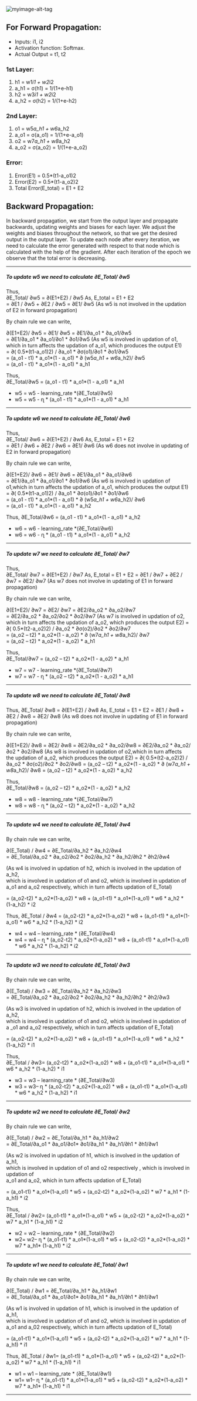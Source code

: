 
![myimage-alt-tag](NNimage.JPG)

## For Forward Propagation:
- Inputs: i1, i2
- Activation function: Softmax.
- Actual Output = t1, t2

### 1st Layer:
1.	h1 = w1*i1 + w2*i2   
2.	a_h1 = σ(h1) = 1/(1+e-h1)  
3.	h2 = w3*i1 + w2*i2 
4.	a_h2 = σ(h2) = 1/(1+e-h2)  

### 2nd Layer:
1.	o1 = w5*a_h1 + w6*a_h2 
2.	a_o1 = σ(a_o1) = 1/(1+e-a_o1) 
3.	o2 = w7*a_h1 + w8*a_h2  
4.	a_o2 = σ(a_o2) = 1/(1+e-a_o2)

### Error:
1.	Error(E1) = 0.5*(t1-a_o1)2 
2.	Error(E2) = 0.5*(t1-a_o2)2 
3.	Total Error(E_total) = E1 + E2 

## Backward Propagation:
In backward propagation, we start from the output layer and propagate backwards, updating weights and biases for each layer. 
We adjust the weights and biases throughout the network, so that we get the desired output in the output layer. 
To update each node after every iteration, we need to calculate the error generated with respect to that node which is calculated with the help of the gradient. 
After each iteration of the epoch we observe that the total error is decreasing.

***********************************************************************************************************
##### To update w5 we need to calculate ∂E_Total/ ∂w5

Thus,  
∂E_Total/ ∂w5 = ∂(E1+E2) / ∂w5	As, E_total = E1 + E2  
= ∂E1 / ∂w5 + ∂E2 / ∂w5 = ∂E1/ ∂w5 (As w5 is not involved in the updation of E2 in forward propagation) 

By chain rule we can write,  

∂(E1+E2)/ ∂w5 = ∂E1/ ∂w5 = ∂E1/∂a_o1 * ∂a_o1/∂w5  
= ∂E1/∂a_o1 * ∂a_o1/∂o1 * ∂o1/∂w5 (As w5 is involved in updation of o1, which in turn affects the updation of a_o1, which produces the output E1)  
= ∂( 0.5*(t1-a_o1)2) / ∂a_o1 * ∂σ(o1)/∂o1 * ∂o1/∂w5  
= (a_o1 - t1) * a_o1*(1 - a_o1) * ∂ (w5*a_h1 + w6*a_h2)/ ∂w5  
= (a_o1 - t1) * a_o1*(1 - a_o1) * a_h1

Thus,  
∂E_Total/∂w5 = (a_o1 - t1) * a_o1*(1 - a_o1) * a_h1
-	w5 = w5 -  learning_rate *(∂E_Total/∂w5)
-	w5 = w5 -  ղ * (a_o1 - t1) * a_o1*(1 - a_o1) * a_h1
***********************************************************************************************************

##### To update w6 we need to calculate ∂E_Total/ ∂w6

Thus,  
∂E_Total/ ∂w6 = ∂(E1+E2) / ∂w6	As, E_total = E1 + E2  
= ∂E1 / ∂w6 + ∂E2 / ∂w6 = ∂E1/ ∂w6 (As w6 does not involve in updating of E2 in forward propagation) 
                    
By chain rule we can write,  

∂(E1+E2)/ ∂w6 = ∂E1/ ∂w6 = ∂E1/∂a_o1 * ∂a_o1/∂w6   
= ∂E1/∂a_o1 * ∂a_o1/∂o1 * ∂o1/∂w6 (As w6 is involved in updation of o1,which in turn affects the updation of a_o1, which produces the output E1)  
= ∂( 0.5*(t1-a_o1)2) / ∂a_o1 * ∂σ(o1)/∂o1 * ∂o1/∂w6   
= (a_o1 - t1) * a_o1*(1 - a_o1) * ∂ (w5*a_h1 + w6*a_h2)/ ∂w6  
= (a_o1 - t1) * a_o1*(1 - a_o1) * a_h2

Thus, 
∂E_Total/∂w6 = (a_o1 - t1) * a_o1*(1 - a_o1) * a_h2
-	w6 = w6 -  learning_rate *(∂E_Total/∂w6)
-	w6 = w6 -  ղ * (a_o1 - t1) * a_o1*(1 - a_o1) * a_h2

***********************************************************************************************************

##### To update w7 we need to calculate ∂E_Total/ ∂w7

Thus,  
∂E_Total/ ∂w7 = ∂(E1+E2) / ∂w7	As, E_total = E1 + E2
= ∂E1 / ∂w7 + ∂E2 / ∂w7 = ∂E2/ ∂w7 (As w7 does not involve in updating of E1 in forward propagation) 

By chain rule we can write,

∂(E1+E2)/ ∂w7 = ∂E2/ ∂w7 = ∂E2/∂a_o2 * ∂a_o2/∂w7   
= ∂E2/∂a_o2 * ∂a_o2/∂o2 * ∂o2/∂w7 (As w7 is involved in updation of o2, which in turn affects the updation of a_o2, which produces the output E2)
= ∂( 0.5*(t2-a_o2)2) / ∂a_o2 * ∂σ(o2)/∂o2 * ∂o2/∂w7  
= (a_o2 – t2) * a_o2*(1 - a_o2) * ∂ (w7*a_h1 + w8*a_h2)/ ∂w7  
= (a_o2 – t2) * a_o2*(1 - a_o2) * a_h1

Thus,  
∂E_Total/∂w7 = (a_o2 – t2) * a_o2*(1 - a_o2) * a_h1
- w7 = w7 -  learning_rate *(∂E_Total/∂w7)
- w7 = w7 -  ղ * (a_o2 – t2) * a_o2*(1 - a_o2) * a_h1

***********************************************************************************************************

##### To update w8 we need to calculate ∂E_Total/ ∂w8
Thus, 
∂E_Total/ ∂w8 = ∂(E1+E2) / ∂w8	As, E_total = E1 + E2
= ∂E1 / ∂w8 + ∂E2 / ∂w8 = ∂E2/ ∂w8 (As w8 does not involve in updating of E1 in forward propagation) 

By chain rule we can write,

∂(E1+E2)/ ∂w8 = ∂E2/ ∂w8 = ∂E2/∂a_o2 * ∂a_o2/∂w8
= ∂E2/∂a_o2 * ∂a_o2/∂o2 * ∂o2/∂w8 (As w8 is involved in updation of o2,which in turn affects the updation of a_o2, which produces the output E2)
= ∂( 0.5*(t2-a_o2)2) / ∂a_o2 * ∂σ(o2)/∂o2 * ∂o2/∂w8
= (a_o2 – t2) * a_o2*(1 - a_o2) * ∂ (w7*a_h1 + w8*a_h2)/ ∂w8
= (a_o2 – t2) * a_o2*(1 - a_o2) * a_h2

Thus,  
∂E_Total/∂w8 = (a_o2 – t2) * a_o2*(1 - a_o2) * a_h2
- w8 = w8 -  learning_rate *(∂E_Total/∂w7)
-	w8 = w8 -  ղ * (a_o2 – t2) * a_o2*(1 - a_o2) * a_h2

***********************************************************************************************************

##### To update w4 we need to calculate ∂E_Total/ ∂w4

By chain rule we can write,

∂(E_Total) / ∂w4 =  ∂E_Total/∂a_h2 * ∂a_h2/∂w4  
= ∂E_Total/∂a_o2 * ∂a_o2/∂o2 * ∂o2/∂a_h2 * ∂a_h2/∂h2 * ∂h2/∂w4 

(As w4 is involved in updation of h2, which is involved in the updation of a_h2,  
which is involved in updation of o1 and o2, which is involved in updation of  
a_o1 and a_o2 respectively, which in turn affects updation of E_Total)  

= (a_o2-t2) * a_o2*(1-a_o2) * w8 + (a_o1-t1) * a_o1*(1-a_o1) * w6 * a_h2 * (1-a_h2) * i2

Thus, 
∂E_Total / ∂w4 = (a_o2-t2) * a_o2*(1-a_o2) * w8 + (a_o1-t1) * a_o1*(1-a_o1) * w6 * a_h2 * (1-a_h2) * i2
- w4 = w4 – learning_rate * (∂E_Total/∂w4)
- w4 = w4 – ղ * (a_o2-t2) * a_o2*(1-a_o2) * w8 + (a_o1-t1) * a_o1*(1-a_o1) * w6 * a_h2 * (1-a_h2) * i2

***********************************************************************************************************

##### To update w3 we need to calculate ∂E_Total/ ∂w3

By chain rule we can write,

∂(E_Total) / ∂w3 =  ∂E_Total/∂a_h2 * ∂a_h2/∂w3  
=  ∂E_Total/∂a_o2 * ∂a_o2/∂o2 * ∂o2/∂a_h2 * ∂a_h2/∂h2 * ∂h2/∂w3  

(As w3 is involved in updation of h2, which is involved in the updation of a_h2,  
which is involved in updation of o1 and o2, which is involved in updation of   
a _o1 and a_o2 respectively, which in turn affects updation of E_Total)  

= (a_o2-t2) * a_o2*(1-a_o2) * w8 + (a_o1-t1) * a_o1*(1-a_o1) * w6  * a_h2 * (1-a_h2) * i1
		
Thus,  
∂E_Total / ∂w3= (a_o2-t2) * a_o2*(1-a_o2) * w8 + (a_o1-t1) * a_o1*(1-a_o1) * w6 * a_h2 * (1-a_h2) * i1  
- w3 = w3 – learning_rate * (∂E_Total/∂w3)  
- w3 = w3– ղ * (a_o2-t2) * a_o2*(1-a_o2) * w8 + (a_o1-t1) * a_o1*(1-a_o1) * w6 * a_h2 * (1-a_h2) * i1

***********************************************************************************************************

##### To update w2 we need to calculate ∂E_Total/ ∂w2

By chain rule we can write,

∂(E_Total) / ∂w2 =  ∂E_Total/∂a_h1 * ∂a_h1/∂w2  
=  ∂E_Total/∂a_o1 * ∂a_o1/∂o1* ∂o1/∂a_h1 * ∂a_h1/∂h1 * ∂h1/∂w1  

(As	w2 is involved in updation of h1, which is involved in the updation of a_h1,  
which is involved in updation of o1 and o2 respectively , which is involved in updation of   
a_o1 and a_o2, which in turn affects updation of E_Total)  

= (a_o1-t1) * a_o1*(1-a_o1) * w5 + (a_o2-t2) * a_o2*(1-a_o2) * w7 * a_h1 * (1-a_h1) * i2

Thus,  
∂E_Total / ∂w2= (a_o1-t1) * a_o1*(1-a_o1) * w5 + (a_o2-t2) * a_o2*(1-a_o2) * w7 * a_h1 * (1-a_h1) * i2  
- w2 = w2 – learning_rate * (∂E_Total/∂w2)  
- w2= w2– ղ * (a_o1-t1) * a_o1*(1-a_o1) * w5 + (a_o2-t2) * a_o2*(1-a_o2) * w7 * a_h1* (1-a_h1) * i2

***********************************************************************************************************

##### To update w1 we need to calculate ∂E_Total/ ∂w1

By chain rule we can write,

∂(E_Total) / ∂w1 =  ∂E_Total/∂a_h1 * ∂a_h1/∂w1  
=  ∂E_Total/∂a_o1 * ∂a_o1/∂o1* ∂o1/∂a_h1 * ∂a_h1/∂h1 * ∂h1/∂w1  

(As	w1 is involved in updation of h1, which is involved in the updation of a_h1,  
which is involved in updation of o1 and o2, which is involved in updation of   
a_o1 and a_02 respectively, which in turn affects updation of E_Total)

= (a_o1-t1) * a_o1*(1-a_o1) * w5 + (a_o2-t2) * a_o2*(1-a_o2) * w7 * a_h1 * (1-a_h1) * i1  

Thus, 
∂E_Total / ∂w1= (a_o1-t1) * a_o1*(1-a_o1) * w5 + (a_o2-t2) * a_o2*(1-a_o2) * w7 * a_h1 * (1-a_h1) * i1  
- w1 = w1 – learning_rate * (∂E_Total/∂w1)  
- w1= w1– ղ * (a_o1-t1) * a_o1*(1-a_o1) * w5 + (a_o2-t2) * a_o2*(1-a_o2) * w7 * a_h1* (1-a_h1) * i1

***********************************************************************************************************
